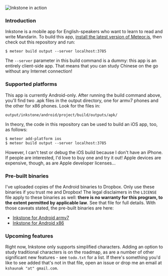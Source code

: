 ![Inkstone in action](http://i.imgur.com/FetiXVc.gif)

### Introduction

Inkstone is a mobile app for English-speakers who want to learn to read
and write Mandarin. To build this app,
[install the latest version of Meteor.js](https://www.meteor.com/install),
then check out this repository and run:

    $ meteor build output --server localhost:3785

The `--server` parameter in this build command is a dummy: this app is an
entirely client-side app. That means that you can study Chinese on the go
without any Internet connection!

### Supported platforms

This app is currently Android-only. After running the build command
above, you'll find two .apk files in the output directory, one for armv7
phones and the other for x86 phones. Look for the files in:

    output/inkstone/android/project/build/outputs/apk/

In theory, the code in this repository can be used to build an iOS app,
too, as follows:

    $ meteor add-platform ios
    $ meteor build output --server localhost:3785

However, I can't test or debug the iOS build because I don't have an
iPhone. If people are interested, I'd love to buy one and try it out!
Apple devices are expensive, though, as are Apple developer licenses...

### Pre-built binaries

I've uploaded copies of the Android binaries to Dropbox. Only use these
binaries if you trust me and Dropbox! The legal disclaimers in the
`LICENSE` file apply to these binaries as well: **there is no warranty
for this program, to the extent permitted by applicable law**. See that
file for full details. With those caveats stated, the pre-built
binaries are here:

- [Inkstone for Android armv7](https://www.dropbox.com/s/z2avjvqclmj2snd/inkstone-armv7.apk?dl=0)
- [Inkstone for Android x86](https://www.dropbox.com/s/ucm7zrwuwmeioy6/inkstone-x86.apk?dl=0)

### Upcoming features

Right now, Inkstone only supports simplified characters. Adding an option
to study traditional characters is on the roadmap, as are a number of
other significant new features - see `todo.txt` for a list. If there's
something you'd like to see added that's not in that file, open an issue
or drop me an email at `kshaunak "at" gmail.com`.
